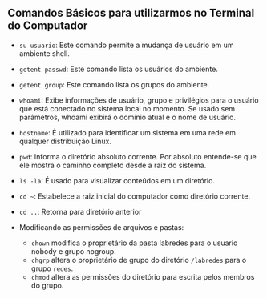 ## Comandos Básicos para utilizarmos no Terminal do Computador

- ``su usuario``: Este comando permite a mudança de usuário em um ambiente shell.

- ``getent passwd``: Este comando lista os usuários do ambiente.

- ``getent group``: Este comando lista os grupos do ambiente.
   
- ``whoami``: Exibe informações de usuário, grupo e privilégios para o usuário que está conectado no sistema local no momento. Se usado sem parâmetros, whoami exibirá o domínio atual e o nome de usuário.
  
- ``hostname``: É utilizado para identificar um sistema em uma rede em qualquer distribuição Linux.
  
- ``pwd``: Informa o diretório absoluto corrente. Por absoluto entende-se que ele mostra o caminho completo desde a raiz do sistema.
  
- ``ls -la``: É usado para visualizar conteúdos em um diretório.
  
- ``cd ~``: Estabelece a raiz inicial do computador como diretório corrente.

- ``cd ..``: Retorna para diretório anterior

* Modificando as permissões de arquivos e pastas:

   * ``chown`` modifica o proprietário da pasta labredes para o usuario nobody e grupo nogroup.
   * ``chgrp`` altera o proprietário de grupo do diretório ``/labredes`` para o grupo ``redes``.
   * ``chmod`` altera as permissões do diretório para escrita pelos membros do grupo.
